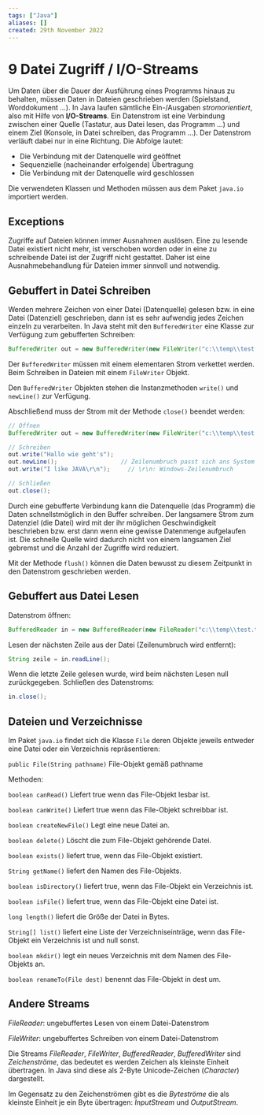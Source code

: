 ```yaml
---
tags: ["Java"]
aliases: []
created: 29th November 2022
---
```


# 9 Datei Zugriff / I/O-Streams

Um Daten über die Dauer der Ausführung eines Programms hinaus zu behalten, müssen Daten in Dateien geschrieben werden (Spielstand, Worddokument ...). In Java laufen sämtliche Ein-/Ausgaben *stromorientiert*, also mit Hilfe von **I/O-Streams**. Ein Datenstrom ist eine Verbindung zwischen einer Quelle (Tastatur, aus Datei lesen, das Programm ...) und einem Ziel (Konsole, in Datei schreiben, das Programm ...). Der Datenstrom verläuft dabei nur in eine Richtung. Die Abfolge lautet:

- Die Verbindung mit der Datenquelle wird geöffnet
- Sequenzielle (nacheinander erfolgende) Übertragung
- Die Verbindung mit der Datenquelle wird geschlossen

Die verwendeten Klassen und Methoden müssen aus dem Paket `java.io` importiert werden.

## Exceptions

Zugriffe auf Dateien können immer Ausnahmen auslösen. Eine zu lesende Datei existiert nicht mehr, ist verschoben worden oder in eine zu schreibende Datei ist der Zugriff nicht gestattet. Daher ist eine Ausnahmebehandlung für Dateien immer sinnvoll und notwendig. 

## Gebuffert in Datei Schreiben

Werden mehrere Zeichen von einer Datei (Datenquelle) gelesen bzw. in eine Datei (Datenziel) geschrieben, dann ist es sehr aufwendig jedes Zeichen einzeln zu verarbeiten. In Java steht mit den `BufferedWriter`  eine Klasse zur Verfügung zum gebufferten Schreiben:

```java
BufferedWriter out = new BufferedWriter(new FileWriter("c:\\temp\\test.txt"));	// oder "c:/temp/test.txt"
```

Der `BufferedWriter`  müssen mit einem elementaren Strom verkettet werden. Beim Schreiben in Dateien mit einem `FileWriter` Objekt.

Den `BufferedWriter` Objekten stehen die Instanzmethoden `write()` und `newLine()` zur Verfügung.

Abschließend muss der Strom mit der Methode `close()` beendet werden:

```java
// Öffnen
BufferedWriter out = new BufferedWriter(new FileWriter("c:\\temp\\test.txt"));	// oder "c:/temp/test.txt"

// Schreiben
out.write("Hallo wie geht's");
out.newLine();					// Zeilenumbruch passt sich ans System an
out.write("I like JAVA\r\n");	  // \r\n: Windows-Zeilenumbruch

// Schließen
out.close();
```

Durch eine gebufferte Verbindung kann die Datenquelle (das Programm) die Daten schnellstmöglich in den Buffer schreiben. Der langsamere Strom zum Datenziel (die Datei) wird mit der ihr möglichen Geschwindigkeit beschrieben bzw. erst dann wenn eine gewisse Datenmenge aufgelaufen ist. Die schnelle Quelle wird dadurch nicht von einem langsamen Ziel gebremst und die Anzahl der Zugriffe wird reduziert.

Mit der Methode `flush()` können die Daten bewusst zu diesem Zeitpunkt in den Datenstrom geschrieben werden.

## Gebuffert aus Datei Lesen

Datenstrom öffnen:

```java
BufferedReader in = new BufferedReader(new FileReader("c:\\temp\\test.txt"));	// oder "c:/temp/test.txt"
```

Lesen der nächsten Zeile aus der Datei (Zeilenumbruch wird entfernt):

```java
String zeile = in.readLine();
```

Wenn die letzte Zeile gelesen wurde, wird beim nächsten Lesen null zurückgegeben. Schließen des Datenstroms:

```java
in.close();
```

## Dateien und Verzeichnisse

Im Paket `java.io` findet sich die Klasse `File` deren Objekte jeweils entweder eine Datei oder ein Verzeichnis repräsentieren:

`public File(String pathname)`	File-Objekt gemäß pathname

Methoden:

`boolean canRead()`				Liefert true wenn das File-Objekt lesbar ist.

`boolean canWrite()`				Liefert true wenn das File-Objekt schreibbar ist.

`boolean createNewFile()`			Legt eine neue Datei an.

`boolean delete()`				Löscht die zum File-Objekt gehörende Datei.

`boolean exists()`				liefert true, wenn das File-Objekt existiert.

`String getName()`				liefert den Namen des File-Objekts.

`boolean isDirectory()`			liefert true, wenn das File-Objekt ein Verzeichnis ist.

`boolean isFile()`				liefert true, wenn das File-Objekt eine Datei ist.

`long length()`					liefert die Größe der Datei in Bytes.

`String[] list()`				liefert eine Liste der Verzeichniseinträge, wenn das File-Objekt ein Verzeichnis ist und null sonst.

`boolean mkdir()`				legt ein neues Verzeichnis mit dem Namen des File-Objekts an.

`boolean renameTo(File dest)`		benennt das File-Objekt in dest um.

## Andere Streams

*FileReader*: ungebuffertes Lesen von einem Datei-Datenstrom

*FileWriter*: ungebuffertes Schreiben von einem Datei-Datenstrom

Die Streams *FileReader*, *FileWriter*, *BufferedReader*, *BufferedWriter* sind *Zeichenströme*, das bedeutet es werden Zeichen als kleinste Einheit übertragen. In Java sind diese als 2-Byte Unicode-Zeichen (*Character*) dargestellt.

Im Gegensatz zu den Zeichenströmen gibt es die *Byteströme* die als kleinste Einheit je ein Byte übertragen: *InputStream* und *OutputStream*.